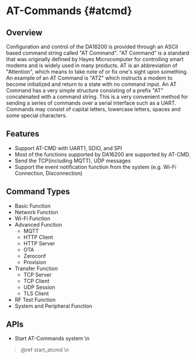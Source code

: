 AT-Commands {#atcmd}
============================================================

## Overview

Configuration and control of the DA16200 is provided through an ASCII based command string called "AT Command". "AT Command" is a standard that was originally defined by Hayes Microcomputer for controlling smart modems and is widely used in many products. 
AT is an abbreviation of "Attention", which means to take note of or fix one's sight upon something. An example of an AT Command is "ATZ" which instructs a modem to become initialized and return to a state with no command input.
An AT Command has a very simple structure consisting of a prefix "AT" concatenated with a command string. This is a very convenient method for sending a series of commands over a serial interface such as a UART. Commands may consist of capital letters, lowercase letters, spaces and some special characters.

## Features

- Support AT-CMD with UART1, SDIO, and SPI
- Most of the functions supported by DA16200 are supported by AT-CMD.
- Send the TCP(including MQTT), UDP messages
- Support the event notification function from the system (e.g. Wi-Fi Connection, Disconnection)

## Command Types

- Basic Function
- Network Function
- Wi-Fi Function
- Advanced Function
    - MQTT
    - HTTP Client
    - HTTP Server
    - OTA
    - Zeroconf
    - Provision
- Transfer Function
    - TCP Server
    - TCP Client
    - UDP Session
    - TLS Client
- RF Test Function
- System and Peripheral Function

## APIs

- Start AT-Commands system \n
> @ref start_atcmd \n
